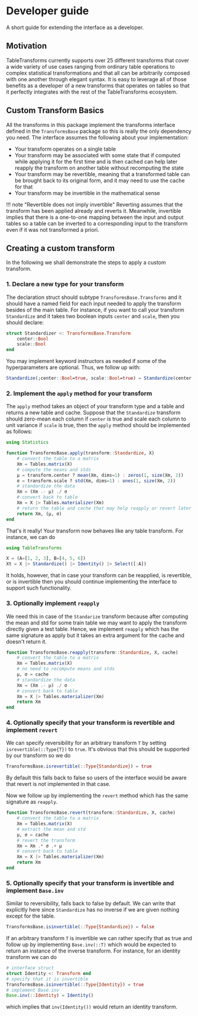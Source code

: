# Developer guide

A short guide for extending the interface as a developer.

## Motivation

TableTransforms currently supports over 25 different transforms that cover a wide variety of use cases ranging from ordinary table operations to complex statistical transformations and that all can be arbitrarily composed with one another through elegant syntax. It is easy to leverage all of those benefits as a developer of a new transforms that operates on tables so that it perfectly integrates with the rest of the TableTransforms ecosystem.

##  Custom Transform Basics
All the transforms in this package implement the transforms interface defined in the `TransformsBase` package so this is really the only dependency you need. The interface assumes the following about your implementation:

- Your transform operates on a single table 
- Your transform may be associated with some state that if computed while applying it for the first time and is then cached can help later reapply the transform on another table without recomputing the state
- Your transform may be revertible, meaning that a transformed table can be brought back to its original form, and it may need to use the cache for that
- Your transform may be invertible in the mathematical sense

!!! note "Revertible does not imply invertible"
    Reverting assumes that the transform has been applied already and reverts it. Meanwhile, invertible implies that there is a one-to-one mapping between the input and output tables so a table can be inverted to a corresponding input to the transform even if it was not transformed a priori.

## Creating a custom transform
In the following we shall demonstrate the steps to apply a custom transform. 

### 1. Declare a new type for your transform
The declaration struct should subtype `TransformsBase.Transforms` and it should have a named field for each input needed to apply the transform besides of the main table. For instance, if you want to call your transform `Standardize` and it takes two boolean inputs `center` and `scale`, then you should declare:

```julia
struct Standardizer <: TransformsBase.Transform
    center::Bool
    scale::Bool
end
```
You may implement keyword instructors as needed if some of the hyperparameters are optional. Thus, we follow up with:
```julia
Standardize(;center::Bool=true, scale::Bool=true) = Standardize(center, scale)
```

### 2. Implement the `apply` method for your transform
The `apply` method takes an object of your transform type and a table and returns a new table and cache. Suppose that the `Standardize` transform should zero-mean each column if `center` is true and scale each column to unit variance if `scale` is true, then the `apply` method should be implemented as follows:

```julia
using Statistics

function TransformsBase.apply(transform::Standardize, X)
    # convert the table to a matrix
    Xm = Tables.matrix(X)
    # compute the means and stds
    μ = transform.center ? mean(Xm, dims=1) : zeros(1, size(Xm, 2))
    σ = transform.scale ? std(Xm, dims=1) : ones(1, size(Xm, 2))
    # standardize the data
    Xm = (Xm .- μ) ./ σ
    # convert back to table
    Xm = X |> Tables.materializer(Xm)
    # return the table and cache that may help reapply or revert later
    return Xm, (μ, σ)
end
```

That's it really! Your transform now behaves like any table transform. For instance, we can do
```julia
using TableTransforms

X = (A=[1, 2, 3], B=[4, 5, 6])
Xt = X |> Standardize() |> Identity() |> Select([:A])
```

It holds, however, that in case your transform can be reapplied, is revertible, or is invertible then you should continue implementing the interface to support such functionality.

### 3. Optionally implement `reapply`
We need this in case of the `Standarize` transform because after computing the mean and std for some train table we may want to apply the transform directly given a test table. Hence, we implement `reapply` which has the same signature as apply but it takes an extra argument for the cache and doesn't return it.

```julia
function TransformsBase.reapply(transform::Standardize, X, cache)
    # convert the table to a matrix
    Xm = Tables.matrix(X)
    # no need to recompute means and stds
    μ, σ = cache
    # standardize the data
    Xm = (Xm .- μ) ./ σ
    # convert back to table
    Xm = X |> Tables.materializer(Xm)
    return Xm
end
```


### 4. Optionally specify that your transform is revertible and implement `revert`

We can specify reversibility for an arbitrary transform `T` by setting `isrevertible(::Type{T})` to `true`. It's obvious that this should be supported by our transform so we do

```julia
TransformsBase.isrevertible(::Type{Standardize}) = true
```
By default this falls back to false so users of the interface would be aware that revert is not implemented in that case.

Now we follow up by implementing the `revert` method which has the same signature as `reapply`.

```julia
function TransformsBase.revert(transform::Standardize, X, cache)
    # convert the table to a matrix
    Xm = Tables.matrix(X)
    # extract the mean and std
    μ, σ = cache
    # revert the transform
    Xm = Xm .* σ .+ μ
    # convert back to table
    Xm = X |> Tables.materializer(Xm)
    return Xm
end
```

### 5. Optionally specify that your transform is invertible and implement `Base.inv`
Similar to reversibility, falls back to false by default. We can write that explicitly here since `Standardize` has no inverse if we are given nothing except for the table.

```julia
TransformsBase.isinvertible(::Type{Standardize}) = false
```

If an arbitrary transform `T` is invertible we can rather specify that as true and follow up by implementing `Base.inv(::T)` which would be expected to return an instance of the inverse transform. For instance, for an identity transform we can do
```julia
# interface struct
struct Identity <: Transform end
# specify that it is invertible
TransformsBase.isinvertible(::Type{Identity}) = true
# implement Base.inv
Base.inv(::Identity) = Identity()
```
which implies that `inv(Identity())` would return an identity transform.